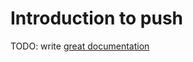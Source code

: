 # Introduction to push

TODO: write [great documentation](http://jacobian.org/writing/what-to-write/)
